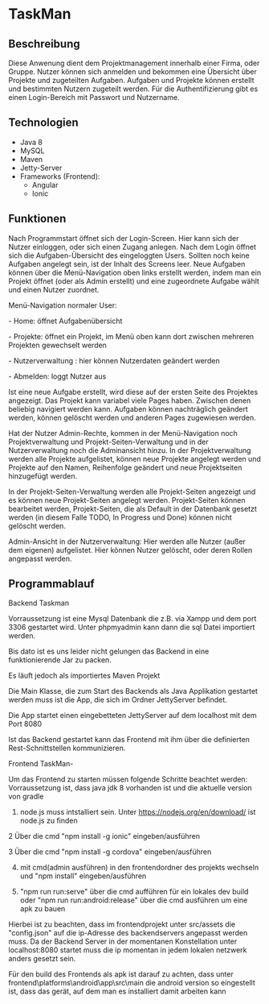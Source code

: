 # TaskMan
## Beschreibung
Diese Anwenung dient dem Projektmanagement innerhalb einer Firma, oder Gruppe. Nutzer können sich anmelden und bekommen eine Übersicht über Projekte und zugeteilten Aufgaben.
Aufgaben und Projekte können erstellt und bestimmten Nutzern zugeteilt werden. Für die Authentifizierung gibt es einen Login-Bereich mit Passwort und Nutzername.

## Technologien
- Java 8
- MySQL
- Maven
- Jetty-Server
- Frameworks (Frontend):
    - Angular
    - Ionic

## Funktionen
Nach Programmstart öffnet sich der Login-Screen. Hier kann sich der Nutzer einloggen, oder sich einen Zugang anlegen.
Nach dem Login öffnet sich die Aufgaben-Übersicht des eingeloggten Users. Sollten noch keine Aufgaben angelegt sein, ist der Inhalt des Screens leer.
Neue Aufgaben können über die Menü-Navigation oben links erstellt werden, indem man ein Projekt öffnet (oder als Admin erstellt) und eine zugeordnete Aufgabe wählt und einen Nutzer zuordnet.
<p><p>
Menü-Navigation normaler User: <p> 
- Home: öffnet Aufgabenübersicht <p>
- Projekte:  öffnet ein Projekt, im Menü oben kann dort zwischen mehreren Projekten gewechselt werden <p>
- Nutzerverwaltung : hier können Nutzerdaten geändert werden<p>
- Abmelden: loggt Nutzer aus <p><p>

Ist eine neue Aufgabe erstellt, wird diese auf der ersten Seite des Projektes angezeigt.
Das Projekt kann variabel viele Pages haben. Zwischen denen beliebig navigiert werden kann.
Aufgaben können nachträglich geändert werden, können gelöscht werden und anderen Pages zugewiesen werden.

Hat der Nutzer Admin-Rechte, kommen in der Menü-Navigation noch Projektverwaltung und Projekt-Seiten-Verwaltung und in der Nutzerverwaltung noch die Adminansicht hinzu.
In der Projektverwaltung werden alle Projekte aufgelistet, können neue Projekte angelegt werden und Projekte auf den Namen, Reihenfolge geändert und neue Projektseiten hinzugefügt werden.

In der Projekt-Seiten-Verwaltung werden alle Projekt-Seiten angezeigt und es können neue Projekt-Seiten angelegt werden.
Projekt-Seiten können bearbeitet werden, Projekt-Seiten, die als Default in der Datenbank gesetzt werden (in diesem Falle TODO, In Progress und Done) können nicht gelöscht werden.

Admin-Ansicht in der Nutzerverwaltung: Hier werden alle Nutzer (außer dem eigenen) aufgelistet. Hier können Nutzer gelöscht, oder deren Rollen angepasst werden.

## Programmablauf

Backend Taskman

Vorraussetzung ist eine Mysql Datenbank die z.B. via Xampp und dem port 3306 gestartet wird. Unter phpmyadmin
kann dann die sql Datei importiert werden.

Bis dato ist es uns leider nicht gelungen das Backend in eine funktionierende Jar zu packen.

Es läuft jedoch als importiertes Maven Projekt



Die Main Klasse, die zum Start des Backends als Java Applikation gestartet werden muss ist die App, 
die sich im Ordner JettyServer befindet.

Die App startet einen eingebetteten JettyServer auf dem localhost mit dem Port 8080

Ist das Backend gestartet kann das Frontend mit ihm über die definierten Rest-Schnittstellen kommunizieren.


Frontend TaskMan-

Um das Frontend zu starten müssen folgende Schritte beachtet werden:
Vorraussetzung ist, dass java jdk 8 vorhanden ist und die aktuelle version von gradle


1. node.js muss intstalliert sein.
	Unter https://nodejs.org/en/download/ ist node.js zu finden
	
2 Über die cmd "npm install -g ionic" eingeben/ausführen 

3 Über die cmd "npm install -g cordova" eingeben/ausführen 

4. mit cmd(admin ausführen) in den frontendordner des projekts wechseln und "npm install" eingeben/ausführen

5. "npm run run:serve" über die cmd aufführen für ein lokales dev build oder "npm run run:android:release" über die cmd ausführen um eine apk zu bauen 


Hierbei ist zu beachten, dass im frontendprojekt unter src/assets die "config.json" auf die ip-Adresse 
des backendservers angepasst werden muss.
Da der Backend Server in der momentanen Konstellation unter localhost:8080 startet muss die ip 
momentan in jedem lokalen netzwerk anders gesetzt sein.

Für den build des Frontends als apk ist darauf zu achten, dass unter frontend\platforms\android\app\src\main 
die android version so eingestellt ist, dass das gerät, auf dem man es installiert damit arbeiten kann


